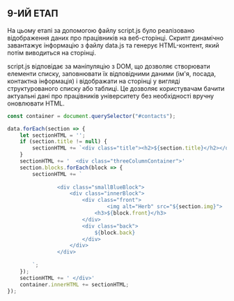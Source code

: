 ## 9-ИЙ ЕТАП
На цьому етапі за допомогою файлу script.js було реалізовано відображення даних про працівників на веб-сторінці. Скрипт динамічно завантажує інформацію з файлу data.js та генерує HTML-контент, який потім виводиться на сторінці.

script.js відповідає за маніпуляцію з DOM, що дозволяє створювати елементи списку, заповнювати їх відповідними даними (ім'я, посада, контактна інформація) і відображати на сторінці у вигляді структурованого списку або таблиці. Це дозволяє користувачам бачити актуальні дані про працівників університету без необхідності вручну оновлювати HTML.

```js
const container = document.querySelector("#contacts");

data.forEach(section => {
    let sectionHTML = '';
    if (section.title != null) {
        sectionHTML += `<div class="title"><h2>${section.title}</h2></div>`
    }
    sectionHTML += '  <div class="threeColumnContainer">'
    section.blocks.forEach(block => {
        sectionHTML += `
          
                <div class="smallBlueBlock">
                    <div class="innerBlock">
                        <div class="front">
                                <img alt="Herb" src="${section.img}">
                            <h3>${block.front}</h3>
                        </div>
                        <div class="back">
                            ${block.back}
                        </div>
                    </div>
                </div>
           
        `;
    });
    sectionHTML += ' </div>'
    container.innerHTML += sectionHTML;
});
